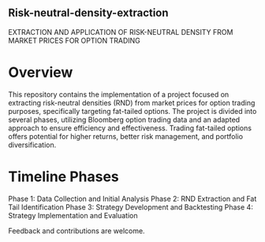 ## Risk-neutral-density-extraction
EXTRACTION AND APPLICATION OF RISK-NEUTRAL DENSITY FROM MARKET PRICES FOR OPTION TRADING

# Overview
This repository contains the implementation of a project focused on extracting risk-neutral densities (RND) from market prices for option trading purposes, specifically targeting fat-tailed options. The project is divided into several phases, utilizing Bloomberg option trading data and an adapted approach to ensure efficiency and effectiveness. Trading fat-tailed options offers potential for higher returns, better risk management, and portfolio diversification.

# Timeline Phases
Phase 1: Data Collection and Initial Analysis
Phase 2: RND Extraction and Fat Tail Identification
Phase 3: Strategy Development and Backtesting
Phase 4: Strategy Implementation and Evaluation

Feedback and contributions are welcome.
